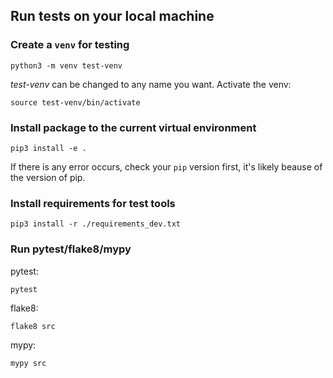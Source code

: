 ## Run tests on your local machine
### Create a `venv` for testing
```
python3 -m venv test-venv    
```
_test-venv_ can be changed to any name you want.
Activate the venv:
```
source test-venv/bin/activate
```

### Install package to the current virtual environment
```
pip3 install -e .  
```
If there is any error occurs, check your `pip` version first, it's likely beause of the version of pip.

### Install requirements for test tools
```
pip3 install -r ./requirements_dev.txt
```

### Run pytest/flake8/mypy
pytest:
```
pytest
```
flake8:
```
flake8 src
```
mypy:
```
mypy src
```

